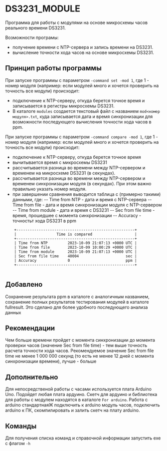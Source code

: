 # DS3231_MODULE

Программа для работы с модулями на основе микросхемы часов реального времени DS3231.

Возможности програмы:

- получение времени с NTP-сервера и запись времени на DS3231.
- вычисление точности хода часов на основе микросхемы DS3231.

## Принцип работы программы

При запуске программы с параметром  ```-command set -mod 1```, где 1 - номер модуля (например: если модулей много и хочется проверить на точность все модули) происходит:
- подключение к NTP-серверу, откуда берется точное время и записывается в регистры микросхемы DS3231.
- В каталоге ```modules``` создается текстовый файл с названием ```mod<номер модуля>.txt```, куда записывается дата и время синхронизации для возможности последующего вычисления точности хода часов в ppm.

При запуске программы с параметром  ```-command compare -mod 1```, где 1 - номер модуля (например: если модулей много и хочется проверить на точность все модули) происходит:
- подключение к NTP-серверу, откуда берется точное время
- вычитывается время с микросхемы DS3231
- рассчитывается разница во времени между NTP-сервером и временем на микросхеме DS3231 (в секундах).
- рассчитывается разница во времени между NTP-сервером и временем синхронизации модуля (в секундах). При этом важно правильно указать номер модуля.
- при завершении сравнения выводится таблица с (примерно такими) данными, где:
  -- Time from NTP - дата и время с NTP-сервера
  -- Time from file - дата и время синхронизации модуля с NTP-сервером
  -- Time from module - дата и время с DS3231
  -- Sec from file time - время, прошедшее с момента синхронизации
  -- Accuracy - точностьт хода DS3231 в ppm
   
```	
	+-----------------------------------------------------+
	|                  Time is compared                   |
	+-----------------------------------------------------+
	| Time from NTP         2023-10-09 21:07:13 +0000 UTC |
	| Time from file        2023-10-09 10:00:29 +0000 UTC |
	| Time from module      2023-10-09 21:07:13 +0000 UTC |
	| Sec from file time    40004                     sec |
	| Accuracy              0                         ppm |
	+-----------------------------------------------------+
	
```

## Добавлено
Сохранение результата ppm в каталоге с аналогичным названием, сохранение полных результатов тестирования модулей в каталоге fullresult. Это сделано для более удобного последующего анализа данных

## Рекомендации

Чем больше времени пройдет с момента синхронизации до момента проверки часов (значение Sec from file time) - тем выше точность расчета точности хода часов.
Рекомендуемое значение Sec from file time не менее 1 000 000 секунд (то есть не менее 12 дней с момента синхронизации времени), лучше - больше

## Дополнительно

Для непосредственой работы с часами используется плата Arduino Uno. Подойдет любая плата ардуино. Скетч для ардуино и библиотека для работы с модулем находятся в каталоге ```For arduino```. 
Работа с arduino стандартнаяЖ подключить к arduino модуль часов, подключить arduino к ПК,  скомпилировать и залить скетч на плату arduino.

## Команды

Для получения списка команд и справочной информации запустить exe с флагом ```-h```
